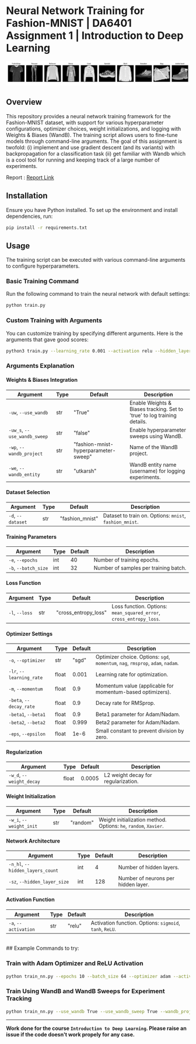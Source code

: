 # Neural Network Training for Fashion-MNIST | DA6401 Assignment 1 | Introduction to Deep Learning

![image info](fmnist.png)

## Overview
This repository provides a neural network training framework for the Fashion-MNIST dataset, with support for various hyperparameter configurations, optimizer choices, weight initializations, and logging with Weights & Biases (WandB). The training script allows users to fine-tune models through command-line arguments.
The goal of this assignment is twofold: (i) implement and use gradient descent (and its variants) with backpropagation for a classification task (ii) get familiar with Wandb which is a cool tool for running and keeping track of a large number of experiments.

Report : [Report Link](https://wandb.ai/da24s011-indian-institute-of-technology-madras/neural-network-fashion-mnist/reports/DA24S011-DA6401-Assignment-1--VmlldzoxMTU3NTA0MA)

## Installation
Ensure you have Python installed. To set up the environment and install dependencies, run:

```bash
pip install -r requirements.txt
```

## Usage
The training script can be executed with various command-line arguments to configure hyperparameters.

### Basic Training Command
Run the following command to train the neural network with default settings:

```bash
python train.py
```

### Custom Training with Arguments
You can customize training by specifying different arguments. Here is the arguments that gave good scores:

```bash
python3 train.py --learning_rate 0.001 --activation relu --hidden_layers_count 4 --hidden_layer_size 128 --optimizer sgd --weight_init he -epochs 40 --weight_decay 0.0005 -dataset fashion_mnist
```

### Arguments Explanation

#### **Weights & Biases Integration**
| Argument | Type | Default | Description |
|----------|------|---------|-------------|
| `-uw`, `--use_wandb` | str | "True" | Enable Weights & Biases tracking. Set to 'true' to log training details. |
| `-uw_s`, `--use_wandb_sweep` | str | "false" | Enable hyperparameter sweeps using WandB. |
| `-wp`, `--wandb_project` | str | "fashion-mnist-hyperparameter-sweep" | Name of the WandB project. |
| `-we`, `--wandb_entity` | str | "utkarsh" | WandB entity name (username) for logging experiments. |

#### **Dataset Selection**
| Argument | Type | Default | Description |
|----------|------|---------|-------------|
| `-d`, `--dataset` | str | "fashion_mnist" | Dataset to train on. Options: `mnist`, `fashion_mnist`. |

#### **Training Parameters**
| Argument | Type | Default | Description |
|----------|------|---------|-------------|
| `-e`, `--epochs` | int | 40 | Number of training epochs. |
| `-b`, `--batch_size` | int | 32 | Number of samples per training batch. |

#### **Loss Function**
| Argument | Type | Default | Description |
|----------|------|---------|-------------|
| `-l`, `--loss` | str | "cross_entropy_loss" | Loss function. Options: `mean_squared_error`, `cross_entropy_loss`. |

#### **Optimizer Settings**
| Argument | Type | Default | Description |
|----------|------|---------|-------------|
| `-o`, `--optimizer` | str | "sgd" | Optimizer choice. Options: `sgd`, `momentum`, `nag`, `rmsprop`, `adam`, `nadam`. |
| `-lr`, `--learning_rate` | float | 0.001 | Learning rate for optimization. |
| `-m`, `--momentum` | float | 0.9 | Momentum value (applicable for momentum-based optimizers). |
| `-beta`, `--decay_rate` | float | 0.9 | Decay rate for RMSprop. |
| `-beta1`, `--beta1` | float | 0.9 | Beta1 parameter for Adam/Nadam. |
| `-beta2`, `--beta2` | float | 0.999 | Beta2 parameter for Adam/Nadam. |
| `-eps`, `--epsilon` | float | 1e-6 | Small constant to prevent division by zero. |

#### **Regularization**
| Argument | Type | Default | Description |
|----------|------|---------|-------------|
| `-w_d`, `--weight_decay` | float | 0.0005 | L2 weight decay for regularization. |

#### **Weight Initialization**
| Argument | Type | Default | Description |
|----------|------|---------|-------------|
| `-w_i`, `--weight_init` | str | "random" | Weight initialization method. Options: `he`, `random`, `Xavier`. |

#### **Network Architecture**
| Argument | Type | Default | Description |
|----------|------|---------|-------------|
| `-n_hl`, `--hidden_layers_count` | int | 4 | Number of hidden layers. |
| `-sz`, `--hidden_layer_size` | int | 128 | Number of neurons per hidden layer. |

#### **Activation Function**
| Argument | Type | Default | Description |
|----------|------|---------|-------------|
| `-a`, `--activation` | str | "relu" | Activation function. Options: `sigmoid`, `tanh`, `ReLU`. |

<br>
## Example Commands to try:

### Train with Adam Optimizer and ReLU Activation
```bash
python train_nn.py --epochs 10 --batch_size 64 --optimizer adam --activation relu --learning_rate 0.001
```

### Train Using WandB and WandB Sweeps for Experiment Tracking
```bash
python train_nn.py --use_wandb True --use_wandb_sweep True --wandb_project "my_nn_project" --wandb_entity "musername"
```
---

**Work done for the course `Introduction to Deep Learning`. Please raise an issue if the code doesn't work propely for any case.**

